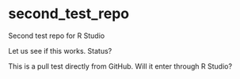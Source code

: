 # second_test_repo
Second test repo for R Studio

Let us see if this works. Status? 

This is a pull test directly from GitHub. Will it enter through R Studio?
